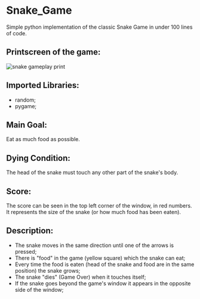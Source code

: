 # Snake_Game
Simple python implementation of the classic Snake Game in under 100 lines of code.

## Printscreen of the game:
![snake gameplay print](https://user-images.githubusercontent.com/75253335/140090755-c37a3d47-4c11-43f5-b0ea-a222a417f737.png)

## Imported Libraries:
 - random;
 - pygame;

## Main Goal:
 Eat as much food as possible.
 
## Dying Condition:
 The head of the snake must touch any other part of the snake's body.
 
## Score:
 The score can be seen in the top left corner of the window, in red numbers. It represents the size of the snake (or how much food has been eaten).

## Description:
 - The snake moves in the same direction until one of the arrows is pressed;
 - There is "food" in the game (yellow square) which the snake can eat;
 - Every time the food is eaten (head of the snake and food are in the same position) the snake grows;
 - The snake "dies" (Game Over) when it touches itself;
 - If the snake goes beyond the game's window it appears in the opposite side of the window;
